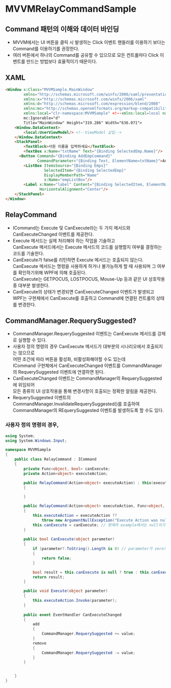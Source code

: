 # MVVMRelayCommandSample

## Command 패턴의 이해와 데이터 바인딩
- MVVM에서는 UI 버튼을 클릭 시 발생하는 Click 이벤트 핸들러를 이용하기 보다는 Command를 이용하기를 권장한다.
- 여러 버튼에서 하나의 Command를 공유할 수 있으므로 모든 컨트롤마다 Click 이벤트를 만드는 방법보다 효율적이기 때문이다.

## XAML
```html
<Window x:Class="MVVMSample.MainWindow"
        xmlns="http://schemas.microsoft.com/winfx/2006/xaml/presentation"
        xmlns:x="http://schemas.microsoft.com/winfx/2006/xaml"
        xmlns:d="http://schemas.microsoft.com/expression/blend/2008"
        xmlns:mc="http://schemas.openxmlformats.org/markup-compatibility/2006"
        xmlns:local="clr-namespace:MVVMSample" <!--xmlns:local=local namespace 지정-->
        mc:Ignorable="d"
        Title="MainWindow" Height="319.286" Width="636.071">
    <Window.DataContext>
        <local:UserViewModel/> <!--ViewModel 삽입-->
    </Window.DataContext>
    <StackPanel>
        <TextBlock>사원 이름을 입력하세요</TextBlock>
        <TextBox x:Name="txtName" Text="{Binding SelectedEmp.Name}"/>
      <Button Command="{Binding AddEmpCommand}"
              CommandParameter="{Binding Text, ElementName=txtName}">Add</Button>
        <ListBox ItemsSource="{Binding Emps}"
                 SelectedItem="{Binding SelectedEmp}"
                 DisplayMemberPath="Name"
                 x:Name="empListBox"/>
        <Label x:Name="label" Content="{Binding SelectedItem, ElementName=empListBox}"
               HorizontalAlignment="Center"/>
    </StackPanel>
</Window>
```

## RelayCommand
- ICommand는 Execute 및 CanExecute라는 두 가지 메서드와 CanExecuteChanged 이벤트를 제공한다.   
- Execute 메서드는 실제 처리해야 하는 작업을 기술하고   
  CanExecute 메서드에서는 Execute 메서드의 코드를 실행할지 여부를 결정하는 코드를 기술한다.   
- CanExecute가 false를 리턴하면 Execute 메서드는 호출되지 않는다.   
  CanExecute 메서드는 명령을 사용하게 하거나 불가능하게 할 때 사용되며 그 여부를 확인하기위해 WPF에 의해 호출된다.   
  CanExecute는 GETPOCUS, LOSTPOCUS, Mouse-Up 등과 같은 UI 상호작용 중 대부분 발생한다.   
- CanExecute의 상태가 변경되면 CanExecuteChanged 이벤트가 발생되고   
  WPF는 구현체에서 CanExecute를 호출하고 Command에 연결된 컨트롤의 상태를 변경한다.

## CommandManager.RequerySuggested?
- CommandManager.RequerySuggested 이벤트는 CanExecute 메서드를 강제로 실행할 수 있다.
- 사용자 정의 명령의 경우 CanExecute 메서드가 대부분의 시나리오에서 호출되지는 않으므로   
  어떤 조건에 따라 버튼을 활성화, 비활성화해야할 수도 있는데   
  ICommand 구현체에서 CanExecuteChanged 이벤트를 CommandManager의 RequerySuggested 이벤트에 연결하면 된다.
- CanExecuteChanged 이벤트는 CommandManager의 RequerySuggested에 위임되어   
  모든 종류의 UI 상호작용을 통해 변경사항이 호출되는 정확한 알림을 제공한다.
- RequerySuggested 이벤트의 CommandManager.InvalidateRequerySuggested()를 호출하여   
  CommandManager의 REquerySuggested 이벤트를 발생하도록 할 수도 있다.

### 사용자 정의 명령의 경우, 
```c#
using System;
using System.Windows.Input;

namespace MVVMSample
{
    public class RelayCommand : ICommand
    {
        private Func<object, bool> canExecute;
        private Action<object> executeAction;

        public RelayCommand(Action<object> executeAction) : this(executeAction, null) // 한 개의 args를 받으면 두 번째 args는 null로 주기 위하여
        {

        }

        public RelayCommand(Action<object> executeAction, Func<object, bool> canExecute)
        {
            this.executeAction = executeAction ??
                throw new ArgumentNullException("Execute Action was null for ICommanding");
            this.canExecute = canExecute; // 현재의 example에서는 null이기에
        }
        
        public bool CanExecute(object parameter)
        {
            if (parameter?.ToString().Length is 0) // parameter가 zero이면.
            {
                return false;
            }

            bool result = this.canExecute is null ? true : this.canExecute.Invoke(parameter);
            return result;
        }

        public void Execute(object parameter)
        {
            this.executeAction.Invoke(parameter);
        }
        
        public event EventHandler CanExecuteChanged
        {
            add
            {
                CommandManager.RequerySuggested += value;
            }
            remove
            {
                CommandManager.RequerySuggested -= value;
            }
        }


    }
}
```

